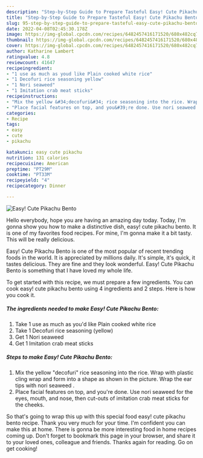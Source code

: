 ```yaml
---
description: "Step-by-Step Guide to Prepare Tasteful Easy! Cute Pikachu Bento"
title: "Step-by-Step Guide to Prepare Tasteful Easy! Cute Pikachu Bento"
slug: 95-step-by-step-guide-to-prepare-tasteful-easy-cute-pikachu-bento
date: 2022-04-08T02:45:30.178Z
image: https://img-global.cpcdn.com/recipes/6482457416171520/680x482cq70/easy-cute-pikachu-bento-recipe-main-photo.jpg
thumbnail: https://img-global.cpcdn.com/recipes/6482457416171520/680x482cq70/easy-cute-pikachu-bento-recipe-main-photo.jpg
cover: https://img-global.cpcdn.com/recipes/6482457416171520/680x482cq70/easy-cute-pikachu-bento-recipe-main-photo.jpg
author: Katharine Lambert
ratingvalue: 4.8
reviewcount: 41647
recipeingredient:
- "1 use as much as youd like Plain cooked white rice"
- "1 Decofuri rice seasoning yellow"
- "1 Nori seaweed"
- "1 Imitation crab meat sticks"
recipeinstructions:
- "Mix the yellow &#34;decofuri&#34; rice seasoning into the rice. Wrap with plastic cling wrap and form into a shape as shown in the picture. Wrap the ear tips with nori seaweed ."
- "Place facial features on top, and you&#39;re done. Use nori seaweed for the eyes, mouth, and nose, then cut-outs of imitation crab meat sticks for the cheeks."
categories:
- Recipe
tags:
- easy
- cute
- pikachu

katakunci: easy cute pikachu 
nutrition: 131 calories
recipecuisine: American
preptime: "PT29M"
cooktime: "PT33M"
recipeyield: "4"
recipecategory: Dinner

---
```



![Easy! Cute Pikachu Bento](https://img-global.cpcdn.com/recipes/6482457416171520/680x482cq70/easy-cute-pikachu-bento-recipe-main-photo.jpg)

Hello everybody, hope you are having an amazing day today. Today, I'm gonna show you how to make a distinctive dish, easy! cute pikachu bento. It is one of my favorites food recipes. For mine, I'm gonna make it a bit tasty. This will be really delicious.

Easy! Cute Pikachu Bento is one of the most popular of recent trending foods in the world. It is appreciated by millions daily. It's simple, it's quick, it tastes delicious. They are fine and they look wonderful. Easy! Cute Pikachu Bento is something that I have loved my whole life.




To get started with this recipe, we must prepare a few ingredients. You can cook easy! cute pikachu bento using 4 ingredients and 2 steps. Here is how you cook it.

<!--inarticleads1-->

##### The ingredients needed to make Easy! Cute Pikachu Bento:

1. Take 1 use as much as you&#39;d like Plain cooked white rice
1. Take 1 Decofuri rice seasoning (yellow)
1. Get 1 Nori seaweed
1. Get 1 Imitation crab meat sticks




<!--inarticleads2-->

##### Steps to make Easy! Cute Pikachu Bento:

1. Mix the yellow &#34;decofuri&#34; rice seasoning into the rice. Wrap with plastic cling wrap and form into a shape as shown in the picture. Wrap the ear tips with nori seaweed .
1. Place facial features on top, and you&#39;re done. Use nori seaweed for the eyes, mouth, and nose, then cut-outs of imitation crab meat sticks for the cheeks.




So that's going to wrap this up with this special food easy! cute pikachu bento recipe. Thank you very much for your time. I'm confident you can make this at home. There is gonna be more interesting food in home recipes coming up. Don't forget to bookmark this page in your browser, and share it to your loved ones, colleague and friends. Thanks again for reading. Go on get cooking!
